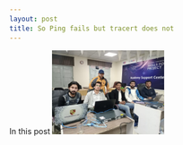 ```yaml
---
layout: post
title: So Ping fails but tracert does not
---
```


In this post
<img src="https://github.com/tabby140/Tracert/blob/master/images/WhatsApp%20Image%202022-04-24%20at%204.50.26%20PM.jpeg" alt="Alt text" width=200 hieght=200>
